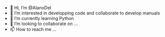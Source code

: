 - 👋 Hi, I’m @AlanoDel
- 👀 I’m interested in developping code and collaborate to develop manuals
- 🌱 I’m currently learning Python
- 💞️ I’m looking to collaborate on ...
- 📫 How to reach me ...

<!---
AlanoDel/AlanoDel is a ✨ special ✨ repository because its `README.md` (this file) appears on your GitHub profile.
You can click the Preview link to take a look at your changes.
--->

